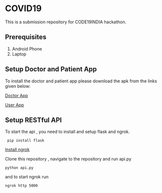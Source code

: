 # COVID19
This is a submission repository for CODE19INDIA hackathon.

## Prerequisites
1. Android Phone
2. Laptop

## Setup Doctor and Patient App
To install the doctor and patient app please download the apk from the links given below:

[Doctor App](http://github.com)

[User App](http://github.com)

## Setup RESTful API
To start the api , you need to install and setup flask and ngrok.

``` pip install flask```

[Install ngrok](https://ngrok.com/)

Clone this repository , navigate to the repository and run api.py

```python api.py```

and to start ngrok run

```ngrok http 5000```
